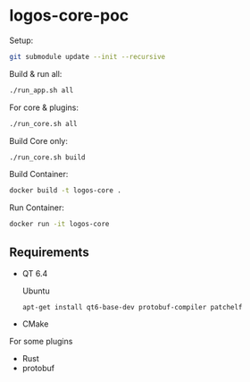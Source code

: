 # logos-core-poc

Setup:

```bash
git submodule update --init --recursive
```

Build & run all:

```bash
./run_app.sh all
```

For core & plugins:

```bash
./run_core.sh all
```

Build Core only:

```bash
./run_core.sh build
```

Build Container:

```bash
docker build -t logos-core .
```

Run Container:

```bash
docker run -it logos-core
```

## Requirements

- QT 6.4

  Ubuntu
  ```
  apt-get install qt6-base-dev protobuf-compiler patchelf
  ```
- CMake

For some plugins
- Rust
- protobuf
